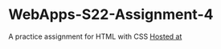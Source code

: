 # WebApps-S22-Assignment-4
A practice assignment for HTML with CSS
[Hosted at](https://44-563-web-apps-s22.github.io/webapps-s22-assignment-4-GopijaVenepalli/)